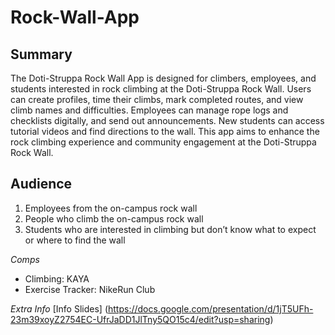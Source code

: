 # Rock-Wall-App

## Summary

The Doti-Struppa Rock Wall App is designed for climbers, employees, and students interested in rock climbing at the Doti-Struppa Rock Wall. Users can create profiles, time their climbs, mark completed routes, and view climb names and difficulties. Employees can manage rope logs and checklists digitally, and send out announcements. New students can access tutorial videos and find directions to the wall. This app aims to enhance the rock climbing experience and community engagement at the Doti-Struppa Rock Wall.

## Audience 
1. Employees from the on-campus rock wall  
2. People who climb the on-campus rock wall  
3. Students who are interested in climbing but don’t know what to expect or where to find the wall  

*Comps*
* Climbing: KAYA  
* Exercise Tracker: NikeRun Club

*Extra Info*
[Info Slides] (https://docs.google.com/presentation/d/1jT5UFh-23m39xoyZ2754EC-UfrJaDD1JlTny5QO15c4/edit?usp=sharing)
